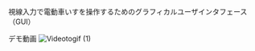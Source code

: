 視線入力で電動車いすを操作するためのグラフィカルユーザインタフェース（GUI）

デモ動画
![Videotogif (1)](https://github.com/nakajimawai/GUI_WHILL/assets/106142720/9ea27d6c-cf0c-450c-80fc-8ffdd48f188f)
